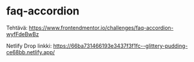 # faq-accordion

Tehtävä: https://www.frontendmentor.io/challenges/faq-accordion-wyfFdeBwBz

Netlify Drop linkki: https://66ba731466193e3437f3f1fc--glittery-pudding-ce68bb.netlify.app/
